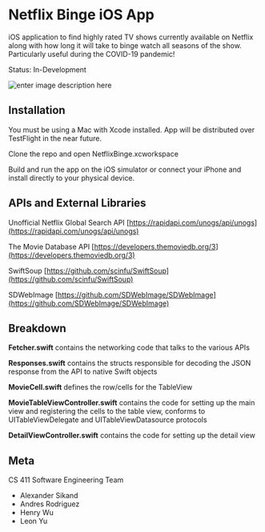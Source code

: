 # Netflix Binge iOS App
iOS application to find highly rated TV shows currently available on Netflix along with how long it will take to binge watch all seasons of the show. Particularly useful during the COVID-19 pandemic!

Status: In-Development

![enter image description here](https://lh3.googleusercontent.com/GD8L2_cQXyJVFLQxm7IRLRC312Ob-IoalbJ1L4Qjess4nwDuvaiBPQNttvN8GrHJDVRDqoHiaYGHIVKnPfxff2dhvJBv_DJPPCM4L0dOdeu_gscK_062_eZ2vSutmkpEte9nXtvSgOo=w2400)

## Installation

You must be using a Mac with Xcode installed. App will be distributed over TestFlight in the near future.

Clone the repo and open NetflixBinge.xcworkspace

Build and run the app on the iOS simulator or connect your iPhone and install directly to your physical device.

## APIs and External Libraries
Unofficial Netflix Global Search API [https://rapidapi.com/unogs/api/unogs](https://rapidapi.com/unogs/api/unogs)

The Movie Database API [https://developers.themoviedb.org/3](https://developers.themoviedb.org/3)

SwiftSoup [https://github.com/scinfu/SwiftSoup](https://github.com/scinfu/SwiftSoup)

SDWebImage [https://github.com/SDWebImage/SDWebImage](https://github.com/SDWebImage/SDWebImage)

## Breakdown

**Fetcher.swift** contains the networking code that talks to the various APIs

**Responses.swift** contains the structs responsible for decoding the JSON response from the API to native Swift objects

**MovieCell.swift** defines the row/cells for the TableView

**MovieTableViewController.swift** contains the code for setting up the main view and registering the cells to the table view, conforms to UITableViewDelegate and UITableViewDatasource protocols

**DetailViewController.swift** contains the code for setting up the detail view

## Meta

CS 411 Software Engineering Team

 - Alexander Sikand
 - Andres Rodriguez
 - Henry Wu
 - Leon Yu

